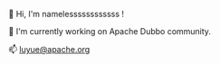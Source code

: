 👋 Hi, I'm namelessssssssssss !



🔭 I'm currently working on Apache Dubbo community.



📫 luyue@apache.org
